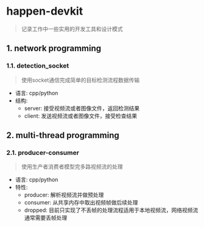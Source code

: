 # happen-devkit
> 记录工作中一些实用的开发工具和设计模式

## 1. network programming

### 1.1. detection_socket
> 使用socket通信完成简单的目标检测流程数据传输

* 语言: cpp/python
* 结构:
  - server: 接受视频流或者图像文件，返回检测结果
  - client: 发送视频流或者图像文件，接受检查结果

## 2. multi-thread programming

### 2.1. producer-consumer
> 使用生产者消费者模型完多路视频流的处理

* 语言: cpp/python
* 特性:
  - producer: 解析视频流并做预处理
  - consumer: 从共享内存中取出视频帧做后续处理
  - dropped: 目前只实现了不丢帧的处理流程适用于本地视频流，网络视频流通常需要丢帧处理